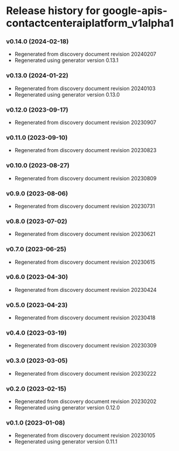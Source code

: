 # Release history for google-apis-contactcenteraiplatform_v1alpha1

### v0.14.0 (2024-02-18)

* Regenerated from discovery document revision 20240207
* Regenerated using generator version 0.13.1

### v0.13.0 (2024-01-22)

* Regenerated from discovery document revision 20240103
* Regenerated using generator version 0.13.0

### v0.12.0 (2023-09-17)

* Regenerated from discovery document revision 20230907

### v0.11.0 (2023-09-10)

* Regenerated from discovery document revision 20230823

### v0.10.0 (2023-08-27)

* Regenerated from discovery document revision 20230809

### v0.9.0 (2023-08-06)

* Regenerated from discovery document revision 20230731

### v0.8.0 (2023-07-02)

* Regenerated from discovery document revision 20230621

### v0.7.0 (2023-06-25)

* Regenerated from discovery document revision 20230615

### v0.6.0 (2023-04-30)

* Regenerated from discovery document revision 20230424

### v0.5.0 (2023-04-23)

* Regenerated from discovery document revision 20230418

### v0.4.0 (2023-03-19)

* Regenerated from discovery document revision 20230309

### v0.3.0 (2023-03-05)

* Regenerated from discovery document revision 20230222

### v0.2.0 (2023-02-15)

* Regenerated from discovery document revision 20230202
* Regenerated using generator version 0.12.0

### v0.1.0 (2023-01-08)

* Regenerated from discovery document revision 20230105
* Regenerated using generator version 0.11.1


